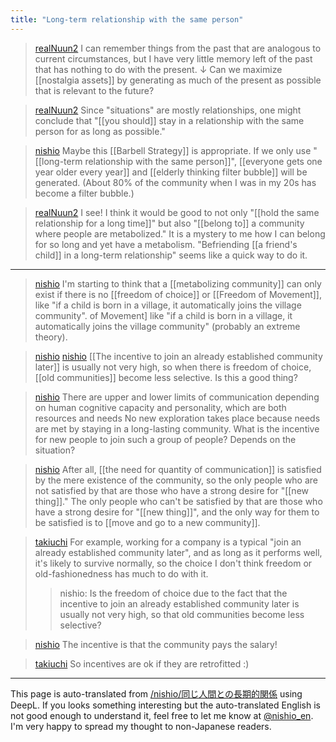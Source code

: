 ```yaml
---
title: "Long-term relationship with the same person"
---
```


> [realNuun2](https://x.com/realNuun2/status/1831106395439042709) I can remember things from the past that are analogous to current circumstances, but I have very little memory left of the past that has nothing to do with the present.
>  ↓
>  Can we maximize [[nostalgia assets]] by generating as much of the present as possible that is relevant to the future?

> [realNuun2](https://x.com/realNuun2/status/1831108535520043198) Since "situations" are mostly relationships, one might conclude that "[[you should]] stay in a relationship with the same person for as long as possible."

> [nishio](https://x.com/nishio/status/1831895835719942478) Maybe this [[Barbell Strategy]] is appropriate. If we only use "[[long-term relationship with the same person]]", [[everyone gets one year older every year]] and [[elderly thinking filter bubble]] will be generated. (About 80% of the community when I was in my 20s has become a filter bubble.)

> [realNuun2](https://x.com/realNuun2/status/1831921738021814774) I see!
>  I think it would be good to not only "[[hold the same relationship for a long time]]" but also "[[belong to]] a community where people are metabolized."
>  It is a mystery to me how I can belong for so long and yet have a metabolism.
>  "Befriending [[a friend's child]] in a long-term relationship" seems like a quick way to do it.

---

> [nishio](https://x.com/nishio/status/1831952723199320492) I'm starting to think that a [[metabolizing community]] can only exist if there is no [[freedom of choice]] or [[Freedom of Movement]], like "if a child is born in a village, it automatically joins the village community". of Movement] like "if a child is born in a village, it automatically joins the village community" (probably an extreme theory).

> [nishio](https://x.com/nishio/status/1831952980603724235) [nishio](https://x.com/nishio/status/1831952980603724235) [[The incentive to join an already established community later]] is usually not very high, so when there is freedom of choice, [[old communities]] become less selective. Is this a good thing?

> [nishio](https://x.com/nishio/status/1831953964793029106) There are upper and lower limits of communication depending on human cognitive capacity and personality, which are both resources and needs
>  No new exploration takes place because needs are met by staying in a long-lasting community.
>  What is the incentive for new people to join such a group of people? Depends on the situation?

> [nishio](https://x.com/nishio/status/1831954656567902442) After all, [[the need for quantity of communication]] is satisfied by the mere existence of the community, so the only people who are not satisfied by that are those who have a strong desire for "[[new thing]]." The only people who can't be satisfied by that are those who have a strong desire for "[[new thing]]", and the only way for them to be satisfied is to [[move and go to a new community]].


> [takiuchi](https://x.com/takiuchi/status/1831956045083897856) For example, working for a company is a typical "join an already established community later", and as long as it performs well, it's likely to survive normally, so the choice I don't think freedom or old-fashionedness has much to do with it.
>  >nishio: Is the freedom of choice due to the fact that the incentive to join an already established community later is usually not very high, so that old communities become less selective?

> [nishio](https://x.com/nishio/status/1831965446515626211) The incentive is that the community pays the salary!

> [takiuchi](https://x.com/takiuchi/status/1831969181874724873) So incentives are ok if they are retrofitted :)



---
This page is auto-translated from [/nishio/同じ人間との長期的関係](https://scrapbox.io/nishio/同じ人間との長期的関係) using DeepL. If you looks something interesting but the auto-translated English is not good enough to understand it, feel free to let me know at [@nishio_en](https://twitter.com/nishio_en). I'm very happy to spread my thought to non-Japanese readers.